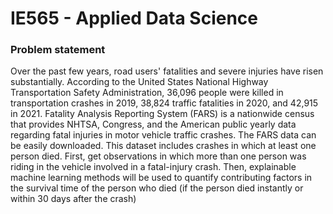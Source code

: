 # IE565 - Applied Data Science

### Problem statement

Over the past few years, road users' fatalities and severe injuries have risen substantially. According to the United States National Highway Transportation Safety Administration, 36,096 people were killed in transportation crashes in 2019, 38,824 traffic fatalities in 2020, and 42,915 in 2021. Fatality Analysis Reporting System (FARS) is a nationwide census that provides NHTSA, Congress, and the American public yearly data regarding fatal injuries in motor vehicle traffic crashes. The FARS data can be easily downloaded. This dataset includes crashes in which at least one person died. First, get observations in which more than one person was riding in the vehicle involved in a fatal-injury crash. Then, explainable machine learning methods will be used to quantify contributing factors in the survival time of the person who died (if the person died instantly or within 30 days after the crash)
